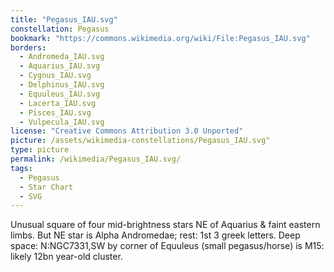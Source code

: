 ```yaml
---
title: "Pegasus_IAU.svg"
constellation: Pegasus
bookmark: "https://commons.wikimedia.org/wiki/File:Pegasus_IAU.svg"
borders:
  - Andromeda_IAU.svg
  - Aquarius_IAU.svg
  - Cygnus_IAU.svg
  - Delphinus_IAU.svg
  - Equuleus_IAU.svg
  - Lacerta_IAU.svg
  - Pisces_IAU.svg
  - Vulpecula_IAU.svg
license: "Creative Commons Attribution 3.0 Unported"
picture: /assets/wikimedia-constellations/Pegasus_IAU.svg"
type: picture
permalink: /wikimedia/Pegasus_IAU.svg/
tags:
  - Pegasus
  - Star Chart
  - SVG
---
```

Unusual square of four mid-brightness stars NE of Aquarius & faint eastern limbs. But NE star is Alpha Andromedae; rest: 1st 3 greek letters. Deep space: N:NGC7331,SW by corner of Equuleus (small pegasus/horse) is M15: likely 12bn year-old cluster.
